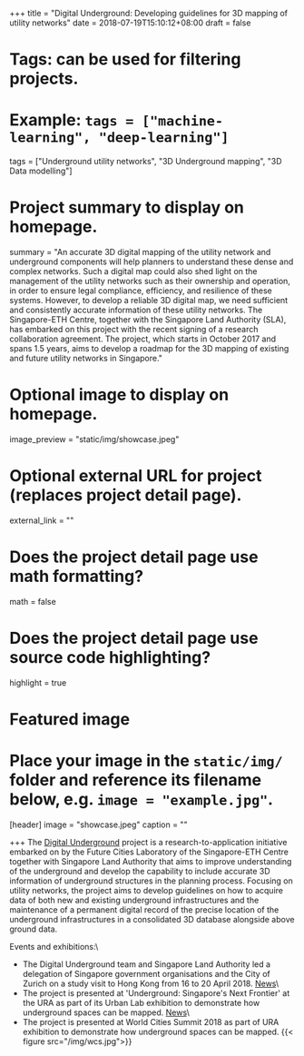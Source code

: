 +++
title = "Digital Underground: Developing guidelines for 3D mapping of utility networks"
date = 2018-07-19T15:10:12+08:00
draft = false

# Tags: can be used for filtering projects.
# Example: `tags = ["machine-learning", "deep-learning"]`
tags = ["Underground utility networks", "3D Underground mapping", "3D Data modelling"]

# Project summary to display on homepage.
summary = "An accurate 3D digital mapping of the utility network and underground components will help planners to understand these dense and complex networks. Such a digital map could also shed light on the management of the utility networks such as their ownership and operation, in order to ensure legal compliance, efficiency, and resilience of these systems. However, to develop a reliable 3D digital map, we need sufficient and consistently accurate information of these utility networks. The Singapore-ETH Centre, together with the Singapore Land Authority (SLA), has embarked on this project with the recent signing of a research collaboration agreement. The project, which starts in October 2017 and spans 1.5 years, aims to develop a roadmap for the 3D mapping of existing and future utility networks in Singapore."

# Optional image to display on homepage.
image_preview = "static/img/showcase.jpeg"

# Optional external URL for project (replaces project detail page).
external_link = ""

# Does the project detail page use math formatting?
math = false

# Does the project detail page use source code highlighting?
highlight = true

# Featured image
# Place your image in the `static/img/` folder and reference its filename below, e.g. `image = "example.jpg"`.
[header]
image = "showcase.jpeg"
caption = ""

+++
The [Digital Underground](https://sec.ethz.ch/research/digital-underground.html) project is a research-to-application initiative embarked on by the Future Cities Laboratory of the Singapore-ETH Centre together with Singapore Land Authority that aims to improve understanding of the underground and develop the capability to include accurate 3D information of underground structures in the planning process. Focusing on utility networks, the project aims to develop guidelines on how to acquire data of both new and existing underground infrastructures and the maintenance of a permanent digital record of the precise location of the underground infrastructures in a consolidated 3D database alongside above ground data.

Events and exhibitions:\
* The Digital Underground team and Singapore Land Authority led a delegation of Singapore government organisations and the City of Zurich on a study visit to Hong Kong from 16 to 20 April 2018. [News](http://www.fcl.ethz.ch/news/news/2018/05/digital-underground-visits-hong-kong.html)\
* The project is presented at 'Underground: Singapore's Next Frontier' at the URA as part of its Urban Lab exhibition to demonstrate how underground spaces can be mapped. [News](http://www.fcl.ethz.ch/news/news/2018/06/digital-underground-exhibits-at-urban-lab.html)\
* The project is presented at World Cities Summit 2018 as part of URA exhibition  to demonstrate how underground spaces can be mapped.
{{< figure src="/img/wcs.jpg">}}

